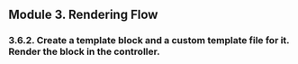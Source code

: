 ## Module 3. Rendering Flow
### 3.6.2. Create a template block and a custom template file for it. Render the block in the controller.